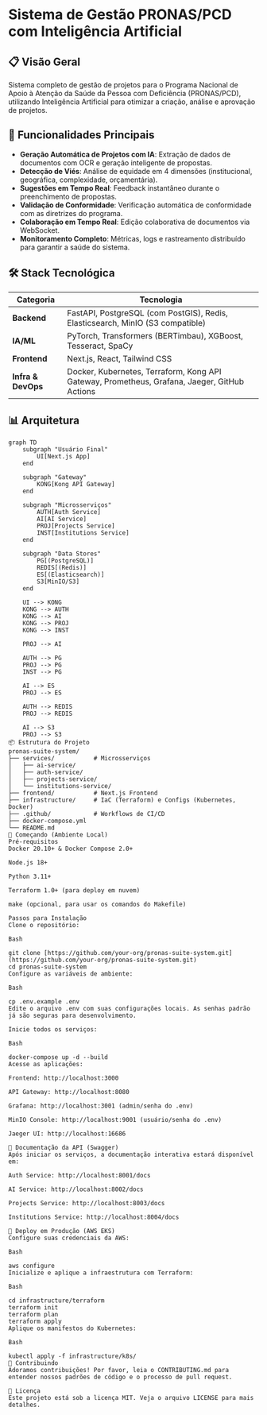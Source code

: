 # Sistema de Gestão PRONAS/PCD com Inteligência Artificial

## 📋 Visão Geral

Sistema completo de gestão de projetos para o Programa Nacional de Apoio à Atenção da Saúde da Pessoa com Deficiência (PRONAS/PCD), utilizando Inteligência Artificial para otimizar a criação, análise e aprovação de projetos.

## 🚀 Funcionalidades Principais

-   **Geração Automática de Projetos com IA**: Extração de dados de documentos com OCR e geração inteligente de propostas.
-   **Detecção de Viés**: Análise de equidade em 4 dimensões (institucional, geográfica, complexidade, orçamentária).
-   **Sugestões em Tempo Real**: Feedback instantâneo durante o preenchimento de propostas.
-   **Validação de Conformidade**: Verificação automática de conformidade com as diretrizes do programa.
-   **Colaboração em Tempo Real**: Edição colaborativa de documentos via WebSocket.
-   **Monitoramento Completo**: Métricas, logs e rastreamento distribuído para garantir a saúde do sistema.

## 🛠️ Stack Tecnológica

| Categoria       | Tecnologia                                                                                                |
| --------------- | --------------------------------------------------------------------------------------------------------- |
| **Backend** | FastAPI, PostgreSQL (com PostGIS), Redis, Elasticsearch, MinIO (S3 compatible)                            |
| **IA/ML** | PyTorch, Transformers (BERTimbau), XGBoost, Tesseract, SpaCy                                              |
| **Frontend** | Next.js, React, Tailwind CSS                                                                              |
| **Infra & DevOps** | Docker, Kubernetes, Terraform, Kong API Gateway, Prometheus, Grafana, Jaeger, GitHub Actions              |

## 📊 Arquitetura

```mermaid
graph TD
    subgraph "Usuário Final"
        UI[Next.js App]
    end

    subgraph "Gateway"
        KONG[Kong API Gateway]
    end

    subgraph "Microsserviços"
        AUTH[Auth Service]
        AI[AI Service]
        PROJ[Projects Service]
        INST[Institutions Service]
    end

    subgraph "Data Stores"
        PG[(PostgreSQL)]
        REDIS[(Redis)]
        ES[(Elasticsearch)]
        S3[MinIO/S3]
    end

    UI --> KONG
    KONG --> AUTH
    KONG --> AI
    KONG --> PROJ
    KONG --> INST

    PROJ --> AI

    AUTH --> PG
    PROJ --> PG
    INST --> PG

    AI --> ES
    PROJ --> ES

    AUTH --> REDIS
    PROJ --> REDIS

    AI --> S3
    PROJ --> S3
📦 Estrutura do Projeto
pronas-suite-system/
├── services/           # Microsserviços
│   ├── ai-service/
│   ├── auth-service/
│   ├── projects-service/
│   └── institutions-service/
├── frontend/           # Next.js Frontend
├── infrastructure/     # IaC (Terraform) e Configs (Kubernetes, Docker)
├── .github/            # Workflows de CI/CD
├── docker-compose.yml
└── README.md
🔧 Começando (Ambiente Local)
Pré-requisitos
Docker 20.10+ & Docker Compose 2.0+

Node.js 18+

Python 3.11+

Terraform 1.0+ (para deploy em nuvem)

make (opcional, para usar os comandos do Makefile)

Passos para Instalação
Clone o repositório:

Bash

git clone [https://github.com/your-org/pronas-suite-system.git](https://github.com/your-org/pronas-suite-system.git)
cd pronas-suite-system
Configure as variáveis de ambiente:

Bash

cp .env.example .env
Edite o arquivo .env com suas configurações locais. As senhas padrão já são seguras para desenvolvimento.

Inicie todos os serviços:

Bash

docker-compose up -d --build
Acesse as aplicações:

Frontend: http://localhost:3000

API Gateway: http://localhost:8080

Grafana: http://localhost:3001 (admin/senha do .env)

MinIO Console: http://localhost:9001 (usuário/senha do .env)

Jaeger UI: http://localhost:16686

📝 Documentação da API (Swagger)
Após iniciar os serviços, a documentação interativa estará disponível em:

Auth Service: http://localhost:8001/docs

AI Service: http://localhost:8002/docs

Projects Service: http://localhost:8003/docs

Institutions Service: http://localhost:8004/docs

🚀 Deploy em Produção (AWS EKS)
Configure suas credenciais da AWS:

Bash

aws configure
Inicialize e aplique a infraestrutura com Terraform:

Bash

cd infrastructure/terraform
terraform init
terraform plan
terraform apply
Aplique os manifestos do Kubernetes:

Bash

kubectl apply -f infrastructure/k8s/
🤝 Contribuindo
Adoramos contribuições! Por favor, leia o CONTRIBUTING.md para entender nossos padrões de código e o processo de pull request.

📄 Licença
Este projeto está sob a licença MIT. Veja o arquivo LICENSE para mais detalhes.


